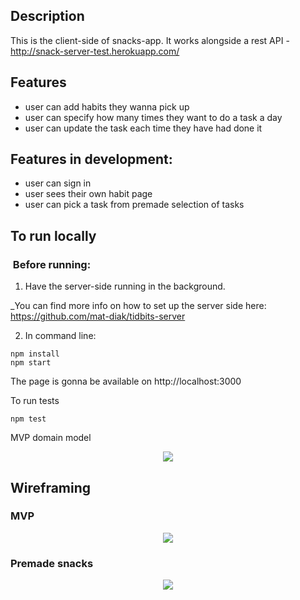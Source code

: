 ## Description

This is the client-side of snacks-app. It works alongside a rest API - http://snack-server-test.herokuapp.com/

## Features

- user can add habits they wanna pick up
- user can specify how many times they want to do a task a day
- user can update the task each time they have had done it

## Features in development:

- user can sign in
- user sees their own habit page
- user can pick a task from premade selection of tasks

## To run locally

###  Before running:

1. Have the server-side running in the background.

\_You can find more info on how to set up the server side here: https://github.com/mat-diak/tidbits-server

2. In command line:

```
npm install
npm start
```

The page is gonna be available on
http://localhost:3000

To run tests

```
npm test
```

MVP domain model

<p style="text-align: center">
  <img src="https://i.imgur.com/hJGuyFs.png">
</p>

## Wireframing

### MVP

<p style="text-align: center">
  <img src="https://i.imgur.com/kYopD3o.png">
</p>

### Premade snacks

<p style="text-align: center">
  <img src="https://i.imgur.com/jb9aPvo.png">
</p>
